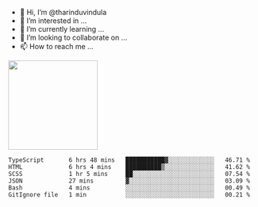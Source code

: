 - 👋 Hi, I’m @tharinduvindula
- 👀 I’m interested in ...
- 🌱 I’m currently learning ...
- 💞️ I’m looking to collaborate on ...
- 📫 How to reach me ...

<!---
tharinduvindula/tharinduvindula is a ✨ special ✨ repository because its `README.md` (this file) appears on your GitHub profile.
You can click the Preview link to take a look at your changes.
--->

<img height="180em" src="https://github-readme-stats.vercel.app/api?username=tharinduvindula&show_icons=true&hide_border=false&&count_private=true&include_all_commits=true" />


<!--START_SECTION:waka-->

```text
TypeScript       6 hrs 48 mins   ███████████▓░░░░░░░░░░░░░   46.71 %
HTML             6 hrs 4 mins    ██████████▒░░░░░░░░░░░░░░   41.62 %
SCSS             1 hr 5 mins     ██░░░░░░░░░░░░░░░░░░░░░░░   07.54 %
JSON             27 mins         ▓░░░░░░░░░░░░░░░░░░░░░░░░   03.09 %
Bash             4 mins          ░░░░░░░░░░░░░░░░░░░░░░░░░   00.49 %
GitIgnore file   1 min           ░░░░░░░░░░░░░░░░░░░░░░░░░   00.21 %
```

<!--END_SECTION:waka-->
